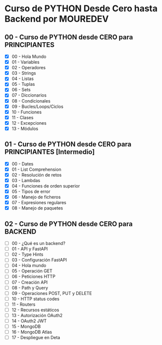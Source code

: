 # Curso de PYTHON Desde Cero hasta Backend por MOUREDEV

## 00 - Curso de PYTHON desde CERO para PRINCIPIANTES

- [x] 00 - Hola Mundo
- [x] 01 - Variables
- [x] 02 - Operadores
- [x] 03 - Strings
- [x] 04 - Listas
- [x] 05 - Tuplas
- [x] 06 - Sets
- [x] 07 - Diccionarios
- [x] 08 - Condicionales
- [x] 09 - Bucles/Loops/Ciclos
- [x] 10 - Funciones
- [x] 11 - Clases
- [x] 12 - Excepciones
- [x] 13 - Módulos

## 01 - Curso de PYTHON desde CERO para PRINCIPIANTES [Intermedio]

- [x] 00 - Dates
- [x] 01 - List Comprehension
- [x] 02 - Resolución de retos
- [x] 03 - Lambdas
- [x] 04 - Funciones de orden superior
- [x] 05 - Tipos de error
- [x] 06 - Manejo de ficheros
- [x] 07 - Expresiones regulares
- [x] 08 - Manejo de paquetes

## 02 - Curso de PYTHON desde CERO para BACKEND

- [ ] 00 - ¿Qué es un backend?
- [ ] 01 - API y FastAPI
- [ ] 02 - Type Hints
- [ ] 03 - Configuración FastAPI
- [ ] 04 - Hola mundo
- [ ] 05 - Operación GET
- [ ] 06 - Peticiones HTTP
- [ ] 07 - Creación API
- [ ] 08 - Path y Query
- [ ] 09 - Operaciones POST, PUT y DELETE
- [ ] 10 - HTTP status codes
- [ ] 11 - Routers
- [ ] 12 - Recursos estáticos
- [ ] 13 - Autorización OAuth2
- [ ] 14 - OAuth2 JWT
- [ ] 15 - MongoDB
- [ ] 16 - MongoDB Atlas
- [ ] 17 - Despliegue en Deta
